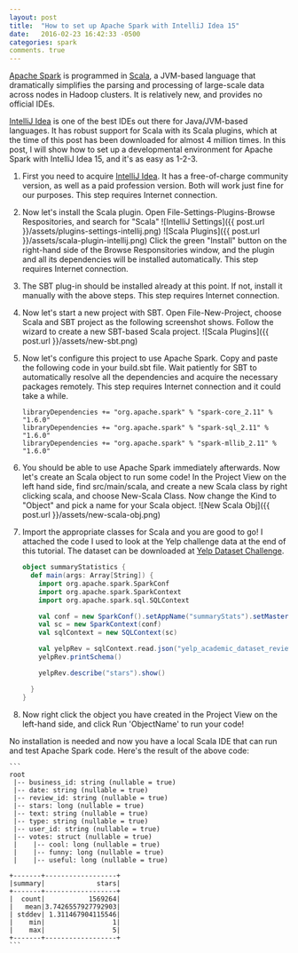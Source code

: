 ```yaml
---
layout: post
title:  "How to set up Apache Spark with IntelliJ Idea 15"
date:   2016-02-23 16:42:33 -0500
categories: spark
comments. true
---
```


[Apache Spark](http://spark.apache.org/) is programmed in [Scala](http://www.scala-lang.org/), 
a JVM-based language that dramatically simplifies the parsing and processing of 
large-scale data across nodes in Hadoop clusters. It is relatively new, and provides no official IDEs.

[IntelliJ Idea](https://www.jetbrains.com/idea/) is one of the best IDEs out there for Java/JVM-based languages. It has robust
support for Scala with its Scala plugins, which at the time of this post has been downloaded
for almost 4 million times. In this post, I will show how to set up a developmental environment
for Apache Spark with IntelliJ Idea 15, and it's as easy as 1-2-3.

1.	First you need to acquire [IntelliJ Idea](https://www.jetbrains.com/idea/). It has a free-of-charge community version, as well as 
a paid profession version. Both will work just fine for our purposes. This step requires Internet connection.

2.	Now let's install the Scala plugin. Open File-Settings-Plugins-Browse Respositories, and search for "Scala"
![IntelliJ Settings]({{ post.url }}/assets/plugins-settings-intellij.png)
![Scala Plugins]({{ post.url }}/assets/scala-plugin-intellij.png)
Click the green "Install" button on the right-hand side of the Browse Responsitories window, and the plugin and all its dependencies will be
installed automatically. This step requires Internet connection.

3.	The SBT plug-in should be installed already at this point. If not, install it manually with the above steps. This step requires Internet connection.

4.	Now let's start a new project with SBT. Open File-New-Project, choose Scala and SBT project as the following screenshot shows. Follow the wizard to create a new SBT-based Scala project.
![Scala Plugins]({{ post.url }}/assets/new-sbt.png)

5.	Now let's configure this project to use Apache Spark. Copy and paste the following code in your build.sbt file. 
Wait patiently for SBT to automatically resolve all the dependencies and acquire the necessary packages remotely. This step requires Internet connection and it could take a while.

	```
	libraryDependencies += "org.apache.spark" % "spark-core_2.11" % "1.6.0"
	libraryDependencies += "org.apache.spark" % "spark-sql_2.11" % "1.6.0"
	libraryDependencies += "org.apache.spark" % "spark-mllib_2.11" % "1.6.0"
	```

6.	You should be able to use Apache Spark immediately afterwards. Now let's create an Scala object to run some code! In the Project View on the left hand side, find src/main/scala, and create a new Scala class
by right clicking scala, and choose New-Scala Class. Now change the Kind to "Object" and pick a name for your Scala object. 
![New Scala Obj]({{ post.url }}/assets/new-scala-obj.png)

7.	Import the appropriate classes for Scala and you are good to go! I attached the code I used to look at the Yelp challenge data at the end of this tutorial. The dataset can be downloaded at 
[Yelp Dataset Challenge](https://www.yelp.com/dataset_challenge).

	``` scala
	object summaryStatistics {
	  def main(args: Array[String]) {
		import org.apache.spark.SparkConf
		import org.apache.spark.SparkContext
		import org.apache.spark.sql.SQLContext

		val conf = new SparkConf().setAppName("summaryStats").setMaster("local[4]")
		val sc = new SparkContext(conf)
		val sqlContext = new SQLContext(sc)

		val yelpRev = sqlContext.read.json("yelp_academic_dataset_review.json")
		yelpRev.printSchema()

		yelpRev.describe("stars").show()

	  }
	}
	```
8. Now right click the object you have created in the Project View on the left-hand side, and click Run 'ObjectName' to run your code! 

No installation is needed and now you have a local Scala IDE that can run and test Apache Spark code. Here's the result of the above code:

	```
	root
	 |-- business_id: string (nullable = true)
	 |-- date: string (nullable = true)
	 |-- review_id: string (nullable = true)
	 |-- stars: long (nullable = true)
	 |-- text: string (nullable = true)
	 |-- type: string (nullable = true)
	 |-- user_id: string (nullable = true)
	 |-- votes: struct (nullable = true)
	 |    |-- cool: long (nullable = true)
	 |    |-- funny: long (nullable = true)
	 |    |-- useful: long (nullable = true)

	+-------+------------------+
	|summary|             stars|
	+-------+------------------+
	|  count|           1569264|
	|   mean|3.7426557927792903|
	| stddev| 1.311467904115546|
	|    min|                 1|
	|    max|                 5|
	+-------+------------------+
	```

